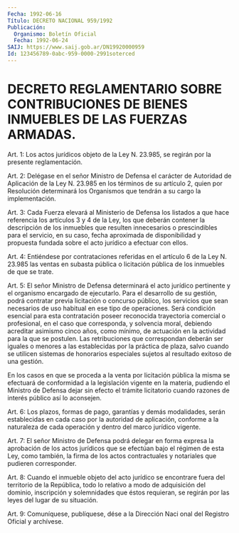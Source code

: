 ```yaml
---
Fecha: 1992-06-16
Título: DECRETO NACIONAL 959/1992
Publicación:
  Organismo: Boletín Oficial
  Fecha: 1992-06-24
SAIJ: https://www.saij.gob.ar/DN19920000959
Id: 123456789-0abc-959-0000-2991soterced
---
```

# DECRETO REGLAMENTARIO SOBRE CONTRIBUCIONES DE BIENES INMUEBLES DE LAS FUERZAS ARMADAS.

<a id="1"></a>
Art.  1: Los actos jurídicos  objeto de la  Ley N. 23.985, se regirán por la presente reglamentación.

<a id="2"></a>
Art. 2: Delégase en el señor Ministro de Defensa el carácter de Autoridad  de Aplicación  de la Ley N. 23.985 en los términos de su artículo 2, quien por Resolución  determinará  los  Organismos  que tendrán a su cargo la implementación.

<a id="3"></a>
Art.  3:  Cada  Fuerza  elevará  al  Ministerio de Defensa los listados a que hace referencia los artículos  3  y 4 de la Ley, los que deberán contener la descripción de los inmuebles  que  resulten innecesarios  o  prescindibles  para el servicio, en su caso, fecha aproximada  de disponibilidad y propuesta  fundada  sobre  el  acto jurídico a efectuar con ellos.

<a id="4"></a>
Art. 4: Entiéndese por contrataciones referidas en el artículo 6 de la  Ley N. 23.985  las  ventas en subasta pública o licitación pública de los inmuebles de que se trate.

<a id="5"></a>
Art.  5:  El  señor  Ministro  de  Defensa determinará el acto jurídico pertinente y el organismo encargado  de  ejecutarlo.  Para el  desarrollo  de  su gestión, podrá contratar previa licitación o concurso  público,  los   servicios  que  sean  necesarios  de  uso habitual en ese tipo de operaciones.  Será  condición esencial para esta  contratación  poseer  reconocida  trayectoria    comercial  o profesional,  en  el  caso  que  corresponda,  y  solvencia  moral, debiendo  acreditar  asimismo cinco años, como mínimo, de actuación en la actividad para la  que  se  postulen.  Las  retribuciones que correspondan  deberán ser iguales o menores a las establecidas  por la  práctica  de  plaza,  salvo  cuando  se  utilicen  sistemas  de honorarios especiales sujetos  al resultado exitoso de una gestión.

En los casos en que se proceda a  la  venta por licitación pública la misma se efectuará de conformidad a la  legislación  vigente  en la  materia,  pudiendo  el  Ministro de Defensa dejar sin efecto el trámite  licitatorio  cuando razones  de  interés  público  así  lo aconsejen.

<a id="6"></a>
Art.  6:  Los  plazos,  formas  de  pago,  garantías  y demás modalidades,  serán  establecidas en cada caso por la autoridad  de aplicación, conforme a  la  naturaleza  de  cada operación y dentro del marco jurídico vigente.

<a id="7"></a>
Art.  7:  El  señor Ministro de Defensa podrá delegar en forma expresa la aprobación  de  los actos jurídicos que se efectúan bajo el  régimen  de esta Ley, como  también,  la  firma  de  los  actos contractuales y notariales que pudieren corresponder.

<a id="8"></a>
Art.  8:  Cuando  el  inmueble  objeto  del  acto  jurídico se encontrare  fuera del territorio de la República, todo lo  relativo a modo de adquisición  del  dominio, inscripción y solemnidades que éstos  requieran,  se  regirán  por  las  leyes  del  lugar  de  su situación.

<a id="9"></a>
Art. 9: Comuníquese, publíquese, dése a la Dirección Naci onal del Registro Oficial y archívese.